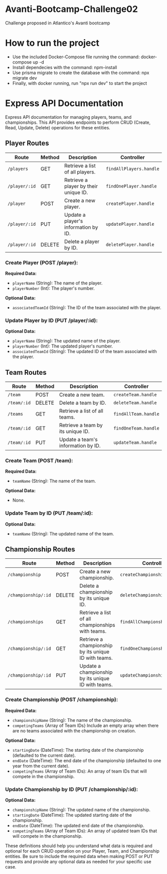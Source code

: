 # Avanti-Bootcamp-Challenge02
Challenge proposed in Atlantico's Avanti bootcamp

# How to run the project
- Use the included Docker-Compose file running the command: docker-compose up -d
- Install dependecies with the command: npm-install
- Use prisma migrate to create the database with the command: npx migrate dev
- Finally, with docker running, run "npx run dev" to start the project

# Express API Documentation

Express API documentation for managing players, teams, and championships. This API provides endpoints to perform CRUD (Create, Read, Update, Delete) operations for these entities.

## Player Routes

| Route               | Method | Description                               | Controller            |
|---------------------|--------|-------------------------------------------|-----------------------|
| `/players`          | GET    | Retrieve a list of all players.          | `findAllPlayers.handle` |
| `/player/:id`       | GET    | Retrieve a player by their unique ID.    | `findOnePlayer.handle`  |
| `/player`           | POST   | Create a new player.                     | `createPlayer.handle`  |
| `/player/:id`       | PUT    | Update a player's information by ID.     | `updatePlayer.handle`  |
| `/player/:id`       | DELETE | Delete a player by ID.                   | `deletePlayer.handle`  |

### Create Player (POST /player):

**Required Data:**
- `playerName` (String): The name of the player.
- `playerNumber` (Int): The player's number.

**Optional Data:**
- `associatedTeamId` (String): The ID of the team associated with the player.

### Update Player by ID (PUT /player/:id):

**Optional Data:**
- `playerName` (String): The updated name of the player.
- `playerNumber` (Int): The updated player's number.
- `associatedTeamId` (String): The updated ID of the team associated with the player.

## Team Routes

| Route           | Method | Description                         | Controller        |
|-----------------|--------|-------------------------------------|-------------------|
| `/team`         | POST   | Create a new team.                  | `createTeam.handle` |
| `/team/:id`     | DELETE | Delete a team by ID.               | `deleteTeam.handle` |
| `/teams`        | GET    | Retrieve a list of all teams.      | `findAllTeam.handle` |
| `/team/:id`     | GET    | Retrieve a team by its unique ID.  | `findOneTeam.handle` |
| `/team/:id`     | PUT    | Update a team's information by ID. | `updateTeam.handle` |

### Create Team (POST /team):

**Required Data:**
- `teamName` (String): The name of the team.

**Optional Data:**
- None.

### Update Team by ID (PUT /team/:id):

**Optional Data:**
- `teamName` (String): The updated name of the team.

## Championship Routes

| Route               | Method | Description                                           | Controller                |
|---------------------|--------|-------------------------------------------------------|---------------------------|
| `/championship`     | POST   | Create a new championship.                            | `createChampionship.handle` |
| `/championship/:id` | DELETE | Delete a championship by its unique ID.              | `deleteChampionship.handle` |
| `/championships`    | GET    | Retrieve a list of all championships with teams.    | `findAllChampionships.handle` |
| `/championship/:id` | GET    | Retrieve a championship by its unique ID with teams. | `findOneChampionship.handle` |
| `/championship/:id` | PUT    | Update a championship by its unique ID with teams.   | `updateChampionship.handle` |

### Create Championship (POST /championship):

**Required Data:**
- `championshipName` (String): The name of the championship.
- `competingTeams` {Array of Team IDs} Include an empty array when there are no teams associated with the championship on creation.

**Optional Data:**
- `startingDate` (DateTime): The starting date of the championship (defaulted to the current date).
- `endDate` (DateTime): The end date of the championship (defaulted to one year from the current date).
- `competingTeams` (Array of Team IDs): An array of team IDs that will compete in the championship. 

### Update Championship by ID (PUT /championship/:id):

**Optional Data:**
- `championshipName` (String): The updated name of the championship.
- `startingDate` (DateTime): The updated starting date of the championship.
- `endDate` (DateTime): The updated end date of the championship.
- `competingTeams` (Array of Team IDs): An array of updated team IDs that will compete in the championship.

These definitions should help you understand what data is required and optional for each CRUD operation on your Player, Team, and Championship entities. Be sure to include the required data when making POST or PUT requests and provide any optional data as needed for your specific use case.

